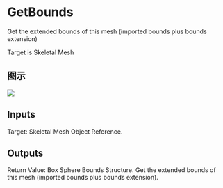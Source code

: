 # GetBounds

Get the extended bounds of this mesh (imported bounds plus bounds extension)

Target is Skeletal Mesh

## 图示

![]($-20221218-20030898.png)

## Inputs

Target: Skeletal Mesh Object Reference.  

## Outputs

Return Value: Box Sphere Bounds Structure. Get the extended bounds of this mesh (imported bounds plus bounds extension).

